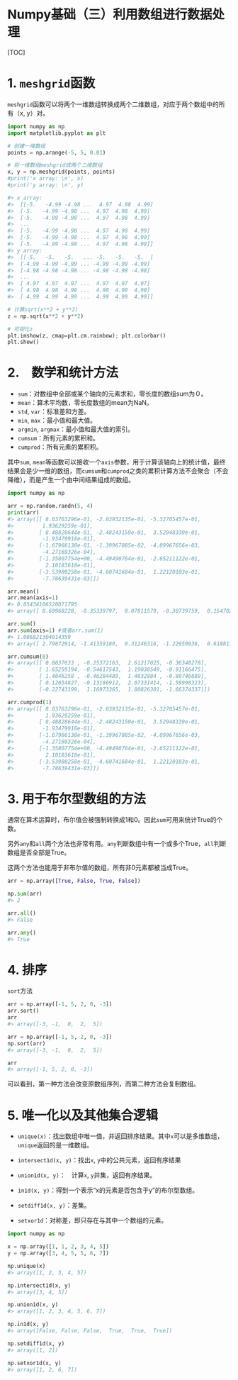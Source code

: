 <h1>Numpy基础（三）利用数组进行数据处理</h1>

[TOC]

# 1. `meshgrid`函数

`meshgrid`函数可以将两个一维数组转换成两个二维数组，对应于两个数组中的所有（x, y）对。

```python {cmd=true output="markdown" matplotlib=true}
import numpy as np
import matplotlib.pyplot as plt

# 创建一维数组
points = np.arange(-5, 5, 0.01)

# 将一维数组meshgrid成两个二维数组
x, y = np.meshgrid(points, points)
#print('x array: \n', x)
#print('y array: \n', y)

#> x array:
#>  [[-5.   -4.99 -4.98 ...  4.97  4.98  4.99]
#>  [-5.   -4.99 -4.98 ...  4.97  4.98  4.99]
#>  [-5.   -4.99 -4.98 ...  4.97  4.98  4.99]
#>  ...
#>  [-5.   -4.99 -4.98 ...  4.97  4.98  4.99]
#>  [-5.   -4.99 -4.98 ...  4.97  4.98  4.99]
#>  [-5.   -4.99 -4.98 ...  4.97  4.98  4.99]]
#> y array:
#>  [[-5.   -5.   -5.   ... -5.   -5.   -5.  ]
#>  [-4.99 -4.99 -4.99 ... -4.99 -4.99 -4.99]
#>  [-4.98 -4.98 -4.98 ... -4.98 -4.98 -4.98]
#>  ...
#>  [ 4.97  4.97  4.97 ...  4.97  4.97  4.97]
#>  [ 4.98  4.98  4.98 ...  4.98  4.98  4.98]
#>  [ 4.99  4.99  4.99 ...  4.99  4.99  4.99]]

# 计算sqrt(x**2 + y**2)
z = np.sqrt(x**2 + y**2)

# 可视化z
plt.imshow(z, cmap=plt.cm.rainbow); plt.colorbar()
plt.show()
```

# 2.　数学和统计方法

- `sum`：对数组中全部或某个轴向的元素求和，零长度的数组sum为０。
- `mean`：算术平均数，零长度数组的mean为NaN。
- `std`, `var`：标准差和方差。
- `min`, `max`：最小值和最大值。
- `argmin`, `argmax`：最小值和最大值的索引。
- `cumsum`：所有元素的累积和。
- `cumprod`：所有元素的累积积。

其中`sum`, `mean`等函数可以接收一个`axis`参数，用于计算该轴向上的统计值，最终结果会是少一维的数组，而`cumsum`和`cumprod`之类的累积计算方法不会聚合（不会降维），而是产生一个由中间结果组成的数组。

```python
import numpy as np

arr = np.random.randn(5, 4)
print(arr)
#> array([[ 8.03763296e-01, -2.03932135e-01, -5.32705457e-01,
#>         1.93629259e-01],
#>        [ 8.48828644e-01, -2.48243159e-01,  3.52948339e-01,
#>         -1.93479918e-01],
#>        [-1.67966138e-01, -1.39967085e-02, -4.09967656e-03,
#>         -4.27169326e-04],
#>        [-1.35807754e+00, -4.49490764e-01, -2.65211122e-01,
#>          2.10183618e-01],
#>        [-3.53980258e-01, -4.60741684e-01,  1.22120103e-01,
#>         -7.78639431e-03]])

arr.mean()
arr.mean(axis=1)
#> 0.05434106520071795
#> array([ 0.69968228, -0.35339797,  0.07811579, -0.30739759,  0.15470281])

arr.sum()
arr.sum(axis=1) #或者arr.sum(1)
#> 1.086821304014359
#> array([ 2.79872914, -1.41359189,  0.31246316, -1.22959036,  0.61881125])

arr.cumsum(0)
#> array([[ 0.8037633 , -0.25372163,  2.61217025, -0.36348278],
#>        [ 1.65259194, -0.54617543,  1.19038549, -0.91166475],
#>        [ 1.4846258 , -0.46284489,  1.4832884 , -0.80746889],
#>        [ 0.12654827, -0.13186912,  2.07331414, -1.59998323],
#>        [-0.22743199,  1.16973365,  1.80826301, -1.66374337]])

arr.cumprod(1)
#> array([[ 8.03763296e-01, -2.03932135e-01, -5.32705457e-01,
#>          1.93629259e-01],
#>        [ 8.48828644e-01, -2.48243159e-01,  3.52948339e-01,
#>         -1.93479918e-01],
#>        [-1.67966138e-01, -1.39967085e-02, -4.09967656e-03,
#>         -4.27169326e-04],
#>        [-1.35807754e+00, -4.49490764e-01, -2.65211122e-01,
#>          2.10183618e-01],
#>        [-3.53980258e-01, -4.60741684e-01,  1.22120103e-01,
#>         -7.78639431e-03]])
```

# 3. 用于布尔型数组的方法

通常在算术运算时，布尔值会被强制转换成1和0。因此`sum`可用来统计True的个数。

另外`any`和`all`两个方法也非常有用。`any`判断数组中有一个或多个True，`all`判断数组是否全部是True。

这两个方法也能用于非布尔值的数组，所有非0元素都被当成True。

```python
arr = np.array([True, False, True, False])

np.sum(arr)
#> 2

arr.all()
#> False

arr.any()
#> True
```

# 4. 排序

`sort`方法

```python
arr = np.array([-1, 5, 2, 0, -3])
arr.sort()
arr
#> array([-3, -1,  0,  2,  5])

arr = np.array([-1, 5, 2, 0, -3])
np.sort(arr)
#> array([-3, -1,  0,  2,  5])

arr
#> array([-1, 5, 2, 0, -3])
```
可以看到，第一种方法会改变原数组序列，而第二种方法会复制数组。

# 5. 唯一化以及其他集合逻辑

- `unique(x)`：找出数组中唯一值，并返回排序结果。其中`x`可以是多维数组，`unique`返回的是一维数组。

- `intersect1d(x, y)`：找出`x`, `y`中的公共元素，返回有序结果

- `union1d(x, y)`：　计算`x`, `y`并集，返回有序结果。

- `in1d(x, y)`：得到一个表示“x的元素是否包含于y”的布尔型数组。
- `setdiff1d(x, y)`：差集。
- `setxor1d`：对称差，即只存在与其中一个数组的元素。

```python
import numpy as np

x = np.array([1, 1, 2, 3, 4, 5])
y = np.array([3, 4, 5, 5, 6, 7])

np.unique(x)
#> array([1, 2, 3, 4, 5])

np.intersect1d(x, y)
#> array([3, 4, 5])

np.union1d(x, y)
#> array([1, 2, 3, 4, 5, 6, 7])

np.in1d(x, y)
#> array([False, False, False,  True,  True,  True])

np.setdiff1d(x, y)
#> array([1, 2])

np.setxor1d(x, y)
#> array([1, 2, 6, 7])
```
